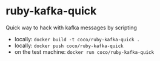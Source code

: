 # ruby-kafka-quick

Quick way to hack with kafka messages by scripting

* locally: `docker build -t coco/ruby-kafka-quick .`
* locally: `docker push coco/ruby-kafka-quick`
* on the test machine: `docker run coco/ruby-kafka-quick`
